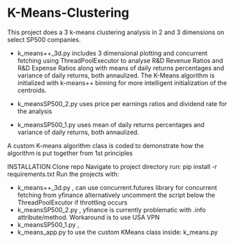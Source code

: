 # K-Means-Clustering
This project does a 3 k-means clustering analysis in 2 and 3 dimensions on select SP500 companies. 

- k_means++_3d.py includes 3 dimensional plotting and concurrent fetching using ThreadPoolExecutor to analyse R&D Revenue Ratios
and R&D Expense Ratios along with means of daily returns percentages and variance of daily returns, both annaulized.
The K-Means algorithm is initialized with k-means++ binning for more intelligent initialization of the centroids.

- k_meansSP500_2.py uses price per earnings ratios and dividend rate for the analysis

- k_meansSP500_1.py uses mean of daily returns percentages and variance of daily returns, both annaulized.

A custom K-means algorithm class is coded to demonstrate how the algorithm is put together from 1st principles


INSTALLATION Clone repo Navigate to project directory run: pip install -r requirements.txt 
Run the projects with: 
- k_means++_3d.py , can use concurrent.futures library for concurrent fetching from yfinance alternatively uncomment the script below
the ThreadPoolExcutor if throttling occurs
- k_meansSP500_2.py , yfinance is currently problematic with .info attribute/method. Workaround is to use USA VPN
- k_meansSP500_1.py , 
- k_means_app.py to use the custom KMeans class inside: k_means.py

  
